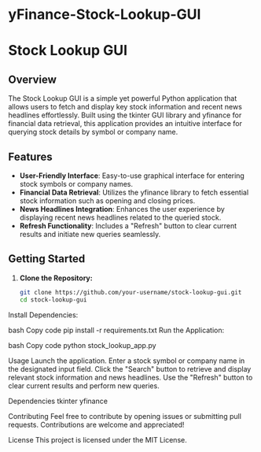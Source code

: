 # yFinance-Stock-Lookup-GUI
# Stock Lookup GUI

## Overview
The Stock Lookup GUI is a simple yet powerful Python application that allows users to fetch and display key stock information and recent news headlines effortlessly. Built using the tkinter GUI library and yfinance for financial data retrieval, this application provides an intuitive interface for querying stock details by symbol or company name.

## Features
- **User-Friendly Interface**: Easy-to-use graphical interface for entering stock symbols or company names.
- **Financial Data Retrieval**: Utilizes the yfinance library to fetch essential stock information such as opening and closing prices.
- **News Headlines Integration**: Enhances the user experience by displaying recent news headlines related to the queried stock.
- **Refresh Functionality**: Includes a "Refresh" button to clear current results and initiate new queries seamlessly.

## Getting Started
1. **Clone the Repository:**
   ```bash
   git clone https://github.com/your-username/stock-lookup-gui.git
   cd stock-lookup-gui
Install Dependencies:

bash
Copy code
pip install -r requirements.txt
Run the Application:

bash
Copy code
python stock_lookup_app.py

Usage
Launch the application.
Enter a stock symbol or company name in the designated input field.
Click the "Search" button to retrieve and display relevant stock information and news headlines.
Use the "Refresh" button to clear current results and perform new queries.

Dependencies
tkinter
yfinance

Contributing
Feel free to contribute by opening issues or submitting pull requests. Contributions are welcome and appreciated!

License
This project is licensed under the MIT License.
